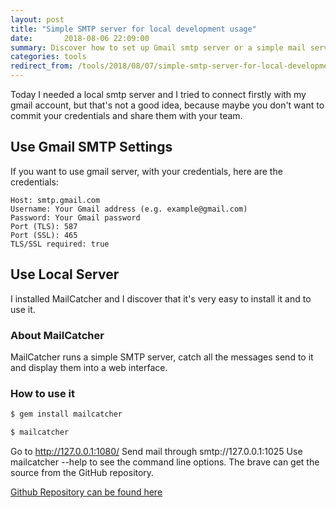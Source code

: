 ```yaml
---
layout: post
title: "Simple SMTP server for local development usage"
date:       2018-08-06 22:09:00
summary: Discover how to set up Gmail smtp server or a simple mail server for local development. 
categories: tools
redirect_from: /tools/2018/08/07/simple-smtp-server-for-local-development-usage/
---
```


Today I needed a local smtp server and I tried to connect firstly with my gmail account, but that's not a good idea, because maybe you don't want to commit your credentials and share them with your team. 

## Use Gmail SMTP Settings

If you want to use gmail server, with your credentials, here are the credentials:

```
Host: smtp.gmail.com
Username: Your Gmail address (e.g. example@gmail.com)
Password: Your Gmail password
Port (TLS): 587
Port (SSL): 465
TLS/SSL required: true
```

## Use Local Server

I installed MailCatcher and I discover that it's very easy to install it and to use it.

### About MailCatcher

MailCatcher runs a simple SMTP server, catch all the messages send to it and display them into a web interface.

### How to use it

```sh
$ gem install mailcatcher

$ mailcatcher
```

Go to http://127.0.0.1:1080/
Send mail through smtp://127.0.0.1:1025
Use mailcatcher --help to see the command line options. The brave can get the source from the GitHub repository.

[Github Repository can be found here](https://github.com/sj26/mailcatcher)

